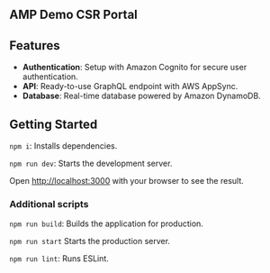 ## AMP Demo CSR Portal

## Features

- **Authentication**: Setup with Amazon Cognito for secure user authentication.
- **API**: Ready-to-use GraphQL endpoint with AWS AppSync.
- **Database**: Real-time database powered by Amazon DynamoDB.

## Getting Started

`npm i`: Installs dependencies.

`npm run dev`: Starts the development server.

Open [http://localhost:3000](http://localhost:3000) with your browser to see the result.

### Additional scripts

`npm run build`: Builds the application for production.

`npm run start` Starts the production server.

`npm run lint`: Runs ESLint.
